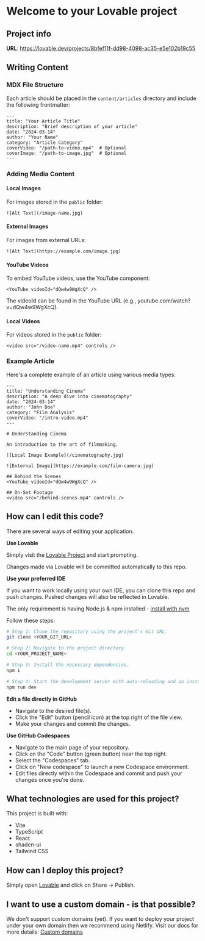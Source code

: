 # Welcome to your Lovable project

## Project info

**URL**: https://lovable.dev/projects/8bfef11f-dd98-4098-ac35-e5e102b19c55

## Writing Content

### MDX File Structure

Each article should be placed in the `content/articles` directory and include the following frontmatter:

```mdx
---
title: "Your Article Title"
description: "Brief description of your article"
date: "2024-03-14"
author: "Your Name"
category: "Article Category"
coverVideo: "/path-to-video.mp4"  # Optional
coverImage: "/path-to-image.jpg"  # Optional
---
```

### Adding Media Content

#### Local Images
For images stored in the `public` folder:
```mdx
![Alt Text](/image-name.jpg)
```

#### External Images
For images from external URLs:
```mdx
![Alt Text](https://example.com/image.jpg)
```

#### YouTube Videos
To embed YouTube videos, use the YouTube component:
```mdx
<YouTube videoId="dQw4w9WgXcQ" />
```
The videoId can be found in the YouTube URL (e.g., youtube.com/watch?v=dQw4w9WgXcQ).

#### Local Videos
For videos stored in the `public` folder:
```mdx
<video src="/video-name.mp4" controls />
```

### Example Article

Here's a complete example of an article using various media types:

```mdx
---
title: "Understanding Cinema"
description: "A deep dive into cinematography"
date: "2024-03-14"
author: "John Doe"
category: "Film Analysis"
coverVideo: "/intro-video.mp4"
---

# Understanding Cinema

An introduction to the art of filmmaking.

![Local Image Example](/cinematography.jpg)

![External Image](https://example.com/film-camera.jpg)

## Behind the Scenes
<YouTube videoId="dQw4w9WgXcQ" />

## On-Set Footage
<video src="/behind-scenes.mp4" controls />
```

## How can I edit this code?

There are several ways of editing your application.

**Use Lovable**

Simply visit the [Lovable Project](https://lovable.dev/projects/8bfef11f-dd98-4098-ac35-e5e102b19c55) and start prompting.

Changes made via Lovable will be committed automatically to this repo.

**Use your preferred IDE**

If you want to work locally using your own IDE, you can clone this repo and push changes. Pushed changes will also be reflected in Lovable.

The only requirement is having Node.js & npm installed - [install with nvm](https://github.com/nvm-sh/nvm#installing-and-updating)

Follow these steps:

```sh
# Step 1: Clone the repository using the project's Git URL.
git clone <YOUR_GIT_URL>

# Step 2: Navigate to the project directory.
cd <YOUR_PROJECT_NAME>

# Step 3: Install the necessary dependencies.
npm i

# Step 4: Start the development server with auto-reloading and an instant preview.
npm run dev
```

**Edit a file directly in GitHub**

- Navigate to the desired file(s).
- Click the "Edit" button (pencil icon) at the top right of the file view.
- Make your changes and commit the changes.

**Use GitHub Codespaces**

- Navigate to the main page of your repository.
- Click on the "Code" button (green button) near the top right.
- Select the "Codespaces" tab.
- Click on "New codespace" to launch a new Codespace environment.
- Edit files directly within the Codespace and commit and push your changes once you're done.

## What technologies are used for this project?

This project is built with:

- Vite
- TypeScript
- React
- shadcn-ui
- Tailwind CSS

## How can I deploy this project?

Simply open [Lovable](https://lovable.dev/projects/8bfef11f-dd98-4098-ac35-e5e102b19c55) and click on Share -> Publish.

## I want to use a custom domain - is that possible?

We don't support custom domains (yet). If you want to deploy your project under your own domain then we recommend using Netlify. Visit our docs for more details: [Custom domains](https://docs.lovable.dev/tips-tricks/custom-domain/)